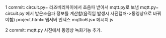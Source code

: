 1 commit: circuit.py= 라즈베리파이에서 초음파 받아서 mqtt.py로 보냄
mqtt.py= circuit.py 에서 받은초음파 정보를 계산함(움직임 발생시 사진캡쳐->동영상으로 바꿔야함)
project.html= 웹서버 인덱스
mqttio6.js= 메시지 js

2 commit: mqtt.py 사진에서 동영상 녹화기능 추가.
